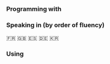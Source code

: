 <!--
**ClaireGuerin/ClaireGuerin** is a ✨ _special_ ✨ repository because its `README.md` (this file) appears on your GitHub profile.

Here are some ideas to get you started:

- 🔭 I’m currently working on ...
- 🌱 I’m currently learning ...
- 👯 I’m looking to collaborate on ...
- 🤔 I’m looking for help with ...
- 💬 Ask me about ...
- 📫 How to reach me: ...
- 😄 Pronouns: ...
- ⚡ Fun fact: ...
-->

### Programming with



### Speaking in (by order of fluency)

🇫🇷 🇬🇧 🇪🇸 🇩🇪 🇰🇷

### Using

